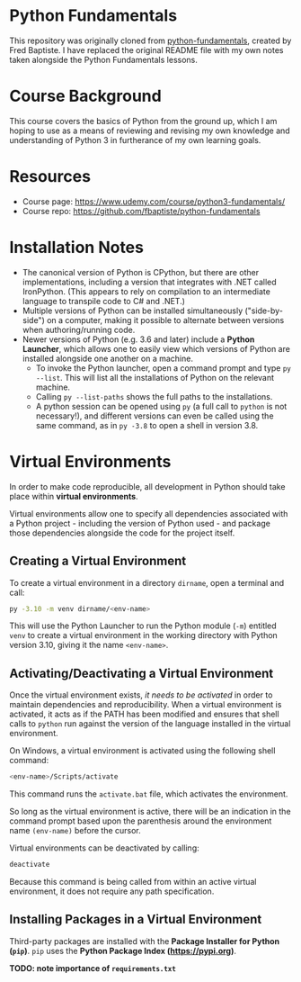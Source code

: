# Python Fundamentals

This repository was originally cloned from [python-fundamentals](https://github.com/fbaptiste/python-fundamentals), created by Fred Baptiste. I have replaced the original README file with my own notes taken alongside the Python Fundamentals lessons.

# Course Background
This course covers the basics of Python from the ground up, which I am hoping to use as a means of reviewing and revising my own knowledge and understanding of Python 3 in furtherance of my own learning goals.

# Resources
- Course page: https://www.udemy.com/course/python3-fundamentals/
- Course repo: https://github.com/fbaptiste/python-fundamentals

# Installation Notes
- The canonical version of Python is CPython, but there are other implementations, including a version that integrates with .NET called IronPython. (This appears to rely on compilation to an intermediate language to transpile code to C# and .NET.)
- Multiple versions of Python can be installed simultaneously ("side-by-side") on a computer, making it possible to alternate between versions when authoring/running code.
- Newer versions of Python (e.g. 3.6 and later) include a **Python Launcher**, which allows one to easily view which versions of Python are installed alongside one another on a machine.
	- To invoke the Python launcher, open a command prompt and type `py --list`. This will list all the installations of Python on the relevant machine.
	- Calling `py --list-paths` shows the full paths to the installations.
	- A python session can be opened using `py` (a full call to `python` is not necessary!), and different versions can even be called using the same command, as in `py -3.8` to open a shell in version 3.8.

# Virtual Environments

In order to make code reproducible, all development in Python should take place within **virtual environments**.

Virtual environments allow one to specify all dependencies associated with a Python project - including the version of Python used - and package those dependencies alongside the code for the project itself.

## Creating a Virtual Environment

To create a virtual environment in a directory `dirname`, open a terminal and call:
```bash
py -3.10 -m venv dirname/<env-name>
```
This will use the Python Launcher to run the Python module (`-m`) entitled `venv` to create a virtual environment in the working directory with Python version 3.10, giving it the name `<env-name>`.


## Activating/Deactivating a Virtual Environment

Once the virtual environment exists, *it needs to be activated* in order to maintain dependencies and reproducibility. When a virtual environment is activated, it acts as if the PATH has been modified and ensures that shell calls to `python` run against the version of the language installed in the virtual environment.

On Windows, a virtual environment is activated using the following shell command:
```bash
<env-name>/Scripts/activate
```
This command runs the `activate.bat` file, which activates the environment. 

So long as the virtual environment is active, there will be an indication in the command prompt based upon the parenthesis around the environment name `(env-name)` before the cursor.

Virtual environments can be deactivated by calling:
```bash
deactivate
```

Because this command is being called from within an active virtual environment, it does not require any path specification.

## Installing Packages in a Virtual Environment

Third-party packages are installed with the **Package Installer for Python (`pip`)**. `pip` uses the **Python Package Index (https://pypi.org)**.

**TODO: note importance of `requirements.txt`**

